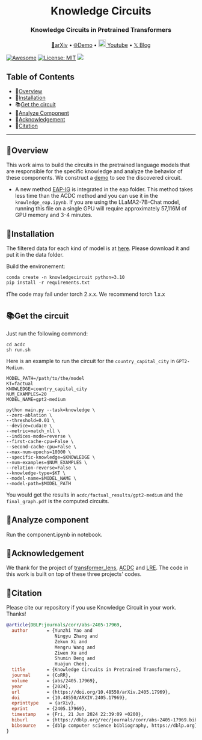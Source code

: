 <h1 align="center"> Knowledge Circuits </h1>
<h3 align="center"> Knowledge Circuits in Pretrained Transformers </h3>

<p align="center">
  <a href="https://arxiv.org/abs/2405.17969">📄arXiv</a> •
  <a href="http://knowledgecircuits.zjukg.cn/">🌐Demo</a> •
  <a href="https://www.youtube.com/watch?v=qDgCLeDs4Kg"> <img src="https://img.icons8.com/?size=100&id=19318&format=png&color=000000" height="20" width="20"> Youtube</a> • 
    <a href="https://x.com/zxlzr/status/1797261767674138924">𝕏 Blog</a>
</p>

[![Awesome](https://awesome.re/badge.svg)](https://github.com/zjunlp/KnowledgeCircuits) 
[![License: MIT](https://img.shields.io/badge/License-MIT-green.svg)](https://opensource.org/licenses/MIT)
![](https://img.shields.io/github/last-commit/zjunlp/KnowledgeCircuits?color=green) 



## Table of Contents
- 🌟[Overview](#overview)
- 🔧[Installation](#installation)
- 📚[Get the circuit](#get-the-circuit)
- 🧐[Analyze Component](#analyze-component)
- 🌻[Acknowledgement](#acknowledgement)
- 🚩[Citation](#citation)

---


## 🌟Overview

This work aims to build the circuits in the pretrained language models that are responsible for the specific knowledge and analyze the behavior of these components.
We construct a [demo](http://knowledgecircuits.zjukg.cn/) to see the discovered circuit.
* A new method [EAP-IG](https://arxiv.org/abs/2403.17806) is integrated in the eap folder. This method takes less time than the ACDC method and you can use it in the `knowledge_eap.ipynb`. If you are using the LLaMA2-7B-Chat model, running this file on a single GPU will require approximately 57,116M of GPU memory and 3-4 minutes. 

## 🔧Installation

The filtered data for each kind of model is at [here](https://pan.zju.edu.cn/share/7c613d16095c504605f83eba72). Please download it and put it in the data folder.

Build the environement:
```
conda create -n knowledgecircuit python=3.10
pip install -r requirements.txt
```
❗️The code may fail under torch 2.x.x. We recommend torch 1.x.x

## 📚Get the circuit

Just run the following commond:
```
cd acdc
sh run.sh
```
Here is an example to run the circuit for the `country_capital_city` in `GPT2-Medium`.
```
MODEL_PATH=/path/to/the/model
KT=factual 
KNOWLEDGE=country_capital_city
NUM_EXAMPLES=20
MODEL_NAME=gpt2-medium

python main.py --task=knowledge \
--zero-ablation \
--threshold=0.01 \
--device=cuda:0 \
--metric=match_nll \
--indices-mode=reverse \
--first-cache-cpu=False \
--second-cache-cpu=False \
--max-num-epochs=10000 \
--specific-knowledge=$KNOWLEDGE \
--num-examples=$NUM_EXAMPLES \
--relation-reverse=False \
--knowledge-type=$KT \
--model-name=$MODEL_NAME \
--model-path=$MODEL_PATH
```

You would get the results in `acdc/factual_results/gpt2-medium` and the  `final_graph.pdf` is the computed circuits.

## 🧐Analyze component

Run the component.ipynb in notebook.

## 🌻Acknowledgement

We thank for the project of [transformer_lens](https://github.com/TransformerLensOrg/TransformerLens), [ACDC](https://github.com/ArthurConmy/Automatic-Circuit-Discovery) and [LRE](https://lre.baulab.info/).
The code in this work is built on top of these three projects' codes.


## 🚩Citation

Please cite our repository if you use Knowledge Circuit in your work. Thanks!

```bibtex
@article{DBLP:journals/corr/abs-2405-17969,
  author       = {Yunzhi Yao and
                  Ningyu Zhang and
                  Zekun Xi and
                  Mengru Wang and
                  Ziwen Xu and
                  Shumin Deng and
                  Huajun Chen},
  title        = {Knowledge Circuits in Pretrained Transformers},
  journal      = {CoRR},
  volume       = {abs/2405.17969},
  year         = {2024},
  url          = {https://doi.org/10.48550/arXiv.2405.17969},
  doi          = {10.48550/ARXIV.2405.17969},
  eprinttype    = {arXiv},
  eprint       = {2405.17969},
  timestamp    = {Fri, 21 Jun 2024 22:39:09 +0200},
  biburl       = {https://dblp.org/rec/journals/corr/abs-2405-17969.bib},
  bibsource    = {dblp computer science bibliography, https://dblp.org}
}
```
